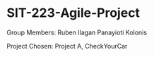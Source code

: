 # SIT-223-Agile-Project

Group Members:
  Ruben Ilagan
  Panayioti Kolonis
  
Project Chosen: Project A, CheckYourCar
